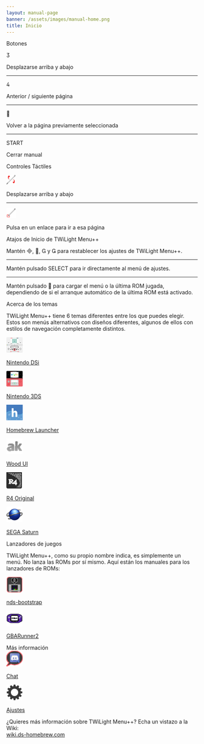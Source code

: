 ```yaml
---
layout: manual-page
banner: /assets/images/manual-home.png
title: Inicio
---
```


<div class="section-title">Botones</div>
<div class="section-body">
    <div class="button-action-group">
        <p class="button-action button">&#xE07D;</p>
        <p class="button-action-text">Desplazarse arriba y abajo</p>
    </div>
    <hr>
    <div class="button-action-group">
        <p class="button-action button">&#xE07E;</p>
        <p class="button-action-text">Anterior / siguiente página</p>
    </div>
    <hr>
    <div class="button-action-group">
        <p class="button-action button">&#xE001;</p>
        <p class="button-action-text">Volver a la página previamente seleccionada</p>
    </div>
    <hr>
    <div class="button-action-group">
        <p class="button-action">START</p>
        <p class="button-action-text">Cerrar manual</p>
    </div>
</div>

<div class="section-title">Controles Táctiles</div>
<div class="section-body">
    <div class="button-action-group">
        <p class="button-action"><img src="/assets/images/up-down.png" alt="Desplazarse arriba/abajo en la pantalla táctil"></p>
        <p class="button-action-text">Desplazarse arriba y abajo</p>
    </div>
    <hr>
    <div class="button-action-group">
        <p class="button-action"><img src="/assets/images/tap.png" alt="Toca la pantalla táctil"></p>
        <p class="button-action-text">Pulsa en un enlace para ir a esa página</p>
    </div>
</div>

<div class="section-title">Atajos de Inicio de TWiLight Menu++</div>
<div class="section-body">
    <p>
        Mantén &#xE000;, &#xE001;, &#xE002; y &#xE003; para restablecer los ajustes de TWiLight Menu++.
    </p>
    <hr>
    <p>
        Mantén pulsado SELECT para ir directamente al menú de ajustes.
    </p>
    <hr>
    <p>
        Mantén pulsado &#xE001; para cargar el menú o la última ROM jugada, dependiendo de si el arranque automático de la última ROM está activado.
    </p>
</div>

<div class="section-title">Acerca de los temas</div>
<div class="section-body">
    <p class="mb-2">TWiLight Menu++ tiene 6 temas diferentes entre los que puedes elegir. Estos son menús alternativos con diseños diferentes, algunos de ellos con estilos de navegación completamente distintos.</p>
    <div class="grid-container-3">
        <div class="grid-item">
            <img src="/assets/images/dsicon.png">
            <p>
                <a href="theme1-dsi">Nintendo DSi</a>
            </p>
        </div>
        <div class="grid-item">
            <img src="/assets/images/3dsicon.png">
            <p>
                <a href="theme2-3ds">Nintendo 3DS</a>
            </p>
        </div>
        <div class="grid-item">
            <img src="/assets/images/hblicon.png">
            <p>
                <a href="theme6-hbl">Homebrew Launcher</a>
            </p>
        </div>
        <div class="grid-item">
            <img src="/assets/images/akicon.png">
            <p>
                <a href="theme4-acekard">Wood UI</a>
            </p>
        </div>
        <div class="grid-item">
            <img src="/assets/images/r4icon.png">
            <p>
                <a href="theme3-r4">R4 Original</a>
            </p>
        </div>
        <div class="grid-item">
            <img src="/assets/images/saturn-logo.png">
            <p>
                <a href="theme5-saturn">SEGA Saturn</a>
            </p>
        </div>
    </div>
</div>

<div class="section-title">Lanzadores de juegos</div>
<div class="section-body">
    <p class="mb-2">TWiLight Menu++, como su propio nombre indica, es simplemente un menú. No lanza las ROMs por sí mismo. Aquí están los manuales para los lanzadores de ROMs:</p>
    <div class="grid-container-2">
        <div class="grid-item">
            <img src="/assets/images/ndsbicon.png">
            <p>
                <a href="nds-bootstrap">nds-bootstrap</a>
            </p>
        </div>
        <div class="grid-item">
            <img src="/assets/images/gbaicon.png">
            <p>
                <a href="gbarunner2">GBARunner2</a>
            </p>
        </div>
    </div>
</div>

<div class="section-title">Más información</div>
<div class="section-body">
    <div class="grid-container-2 mb-2">
        <div class="grid-item">
            <img src="/assets/images/chaticon.png">
            <p>
                <a href="chat">Chat</a>
            </p>
        </div>
        <div class="grid-item">
            <img src="/assets/images/settingsicon.png">
            <p>
                <a href="settings">Ajustes</a>
            </p>
        </div>
    </div>
    <p>
        ¿Quieres más información sobre TWiLight Menu++? Echa un vistazo a la Wiki:<br><a href="https://wiki.ds-homebrew.com">wiki.ds-homebrew.com</a>
    </p>
</div>
